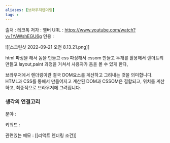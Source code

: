 ```yaml
---
aliases: [브라우저렌더링]
tags : 
---
```


출처 : 테코톡 
저자 : 엘버
URL :  https://www.youtube.com/watch?v=1YAWshEGU6g
인용 : 

![[스크린샷 2022-09-21 오전 8.13.21.png]]

html 파싱을 해서 돔을 만들고 css 파싱해서 cssom 만들고 두개를 활용해서 랜더트리 만들고 layout,paint 과정을 거쳐서 사용자가 돔을 볼 수 있게 한다, 

브라우저에서 렌더링이란 결국 DOM요소를 계산하고 그려내는 것을 의미합니다. HTML과 CSS를 통해서 만들어지고 계산된 DOM과 CSSOM은 결합되고, 위치를 계산하고, 최종적으로 브라우저에 그려집니다.




### 생각의 연결고리

분야 :

키워드 :

관련있는 메모 : [[리액트 렌더링 조건]]
